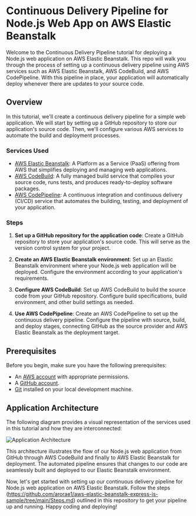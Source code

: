 # Continuous Delivery Pipeline for Node.js Web App on AWS Elastic Beanstalk

Welcome to the Continuous Delivery Pipeline tutorial for deploying a Node.js web application on AWS Elastic Beanstalk. This repo will walk you through the process of setting up a continuous delivery pipeline using AWS services such as AWS Elastic Beanstalk, AWS CodeBuild, and AWS CodePipeline. With this pipeline in place, your application will automatically deploy whenever there are updates to your source code.

## Overview

In this tutorial, we'll create a continuous delivery pipeline for a simple web application. We will start by setting up a GitHub repository to store our application's source code. Then, we'll configure various AWS services to automate the build and deployment processes.

### Services Used

- [AWS Elastic Beanstalk](https://aws.amazon.com/elasticbeanstalk/): A Platform as a Service (PaaS) offering from AWS that simplifies deploying and managing web applications.
- [AWS CodeBuild](https://aws.amazon.com/codebuild/): A fully managed build service that compiles your source code, runs tests, and produces ready-to-deploy software packages.
- [AWS CodePipeline](https://aws.amazon.com/codepipeline/): A continuous integration and continuous delivery (CI/CD) service that automates the building, testing, and deployment of your application.

### Steps

1. **Set up a GitHub repository for the application code**: Create a GitHub repository to store your application's source code. This will serve as the version control system for your project.

2. **Create an AWS Elastic Beanstalk environment**: Set up an Elastic Beanstalk environment where your Node.js web application will be deployed. Configure the environment according to your application's requirements.

3. **Configure AWS CodeBuild**: Set up AWS CodeBuild to build the source code from your GitHub repository. Configure build specifications, build environment, and other build settings as needed.

4. **Use AWS CodePipeline**: Create an AWS CodePipeline to set up the continuous delivery pipeline. Configure the pipeline with source, build, and deploy stages, connecting GitHub as the source provider and AWS Elastic Beanstalk as the deployment target.

## Prerequisites

Before you begin, make sure you have the following prerequisites:

- An [AWS account](https://aws.amazon.com/) with appropriate permissions.
- A [GitHub account](https://github.com/).
- [Git](https://git-scm.com/) installed on your local development machine.

## Application Architecture

The following diagram provides a visual representation of the services used in this tutorial and how they are interconnected:

![Application Architecture](https://d1.awsstatic.com/webteam/getting_started/GSRC%202020%20updates/DevOps%20Engineer/Module-5.7671640ce429a5183243197ef3c266bcd3d4aa20.png)

This architecture illustrates the flow of our Node.js web application from GitHub through AWS CodeBuild and finally to AWS Elastic Beanstalk for deployment. The automated pipeline ensures that changes to our code are seamlessly built and deployed to our Elastic Beanstalk environment.

Now, let's get started with setting up our continuous delivery pipeline for Node.js web application on AWS Elastic Beanstalk. Follow the steps (https://github.com/arorae1/aws-elastic-beanstalk-express-js-sample/tree/main/Steps.md) outlined in this repository to get your pipeline up and running. Happy coding and deploying!




